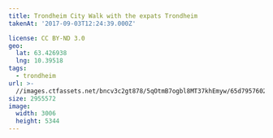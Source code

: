 ```yaml
---
title: Trondheim City Walk with the expats Trondheim
takenAt: '2017-09-03T12:24:39.000Z'

license: CC BY-ND 3.0
geo:
  lat: 63.426938
  lng: 10.39518
tags:
  - trondheim
url: >-
  //images.ctfassets.net/bncv3c2gt878/5qOtmB7ogbl8MT37khEmyw/65d7957602bbe0d9a0203c24f4f83f45/trondheim-city-walk-with-the-expats-trondheim_36820173406_o
size: 2955572
image:
  width: 3006
  height: 5344
---
```


